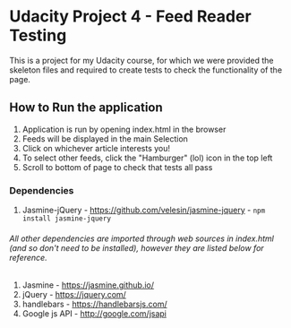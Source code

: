 # Udacity Project 4 - Feed Reader Testing
This is a project for my Udacity course, for which we were provided the skeleton files and required to create tests to check the functionality of the page.

## How to Run the application
1. Application is run by opening index.html in the browser
2. Feeds will be displayed in the main Selection
3. Click on whichever article interests you!
4. To select other feeds, click the "Hamburger" (lol) icon in the top left
5. Scroll to bottom of page to check that tests all pass

### Dependencies
1. Jasmine-jQuery - https://github.com/velesin/jasmine-jquery - `npm install jasmine-jquery`

###### All other dependencies are imported through web sources in index.html (and so don't need to be installed), however they are listed below for reference.
1. Jasmine - https://jasmine.github.io/
2. jQuery - https://jquery.com/
3. handlebars - https://handlebarsjs.com/
4. Google js API - http://google.com/jsapi
